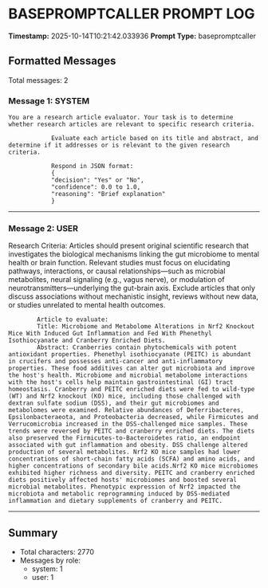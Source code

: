 # BASEPROMPTCALLER PROMPT LOG
**Timestamp:** 2025-10-14T10:21:42.033936
**Prompt Type:** basepromptcaller

## Formatted Messages
Total messages: 2

### Message 1: SYSTEM

```
You are a research article evaluator. Your task is to determine whether research articles are relevant to specific research criteria.

            Evaluate each article based on its title and abstract, and determine if it addresses or is relevant to the given research criteria.

            Respond in JSON format:
            {
            "decision": "Yes" or "No",
            "confidence": 0.0 to 1.0,
            "reasoning": "Brief explanation"
            }
```

---

### Message 2: USER

Research Criteria: Articles should present original scientific research that investigates the biological mechanisms linking the gut microbiome to mental health or brain function. Relevant studies must focus on elucidating pathways, interactions, or causal relationships—such as microbial metabolites, neural signaling (e.g., vagus nerve), or modulation of neurotransmitters—underlying the gut-brain axis. Exclude articles that only discuss associations without mechanistic insight, reviews without new data, or studies unrelated to mental health outcomes.

            Article to evaluate:
            Title: Microbiome and Metabolome Alterations in Nrf2 Knockout Mice With Induced Gut Inflammation and Fed With Phenethyl Isothiocyanate and Cranberry Enriched Diets.
            Abstract: Cranberries contain phytochemicals with potent antioxidant properties. Phenethyl isothiocyanate (PEITC) is abundant in crucifers and possesses anti-cancer and anti-inflammatory properties. These food additives can alter gut microbiota and improve the host's health. Microbiome and microbial metabolome interactions with the host's cells help maintain gastrointestinal (GI) tract homeostasis. Cranberry and PEITC enriched diets were fed to wild-type (WT) and Nrf2 knockout (KO) mice, including those challenged with dextran sulfate sodium (DSS), and their gut microbiomes and metabolomes were examined. Relative abundances of Deferribacteres, Epsilonbacteraeota, and Proteobacteria decreased, while Firmicutes and Verrucomicrobia increased in the DSS-challenged mice samples. These trends were reversed by PEITC and cranberry enriched diets. The diets also preserved the Firmicutes-to-Bacteroidetes ratio, an endpoint associated with gut inflammation and obesity. DSS challenge altered production of several metabolites. Nrf2 KO mice samples had lower concentrations of short-chain fatty acids (SCFA) and amino acids, and higher concentrations of secondary bile acids.Nrf2 KO mice microbiomes exhibited higher richness and diversity. PEITC and cranberry enriched diets positively affected hosts' microbiomes and boosted several microbial metabolites. Phenotypic expression of Nrf2 impacted the microbiota and metabolic reprogramming induced by DSS-mediated inflammation and dietary supplements of cranberry and PEITC.

---

## Summary
- Total characters: 2770
- Messages by role:
  - system: 1
  - user: 1